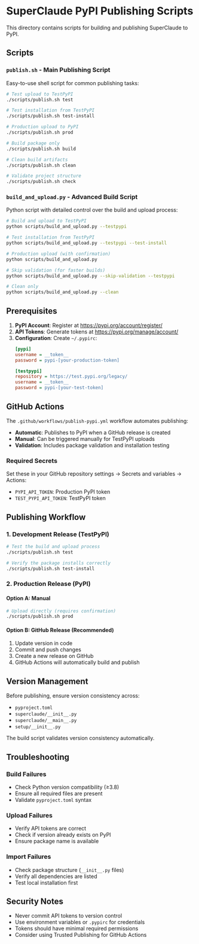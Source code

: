 # SuperClaude PyPI Publishing Scripts

This directory contains scripts for building and publishing SuperClaude to PyPI.

## Scripts

### `publish.sh` - Main Publishing Script
Easy-to-use shell script for common publishing tasks:

```bash
# Test upload to TestPyPI
./scripts/publish.sh test

# Test installation from TestPyPI
./scripts/publish.sh test-install

# Production upload to PyPI
./scripts/publish.sh prod

# Build package only
./scripts/publish.sh build

# Clean build artifacts
./scripts/publish.sh clean

# Validate project structure
./scripts/publish.sh check
```

### `build_and_upload.py` - Advanced Build Script
Python script with detailed control over the build and upload process:

```bash
# Build and upload to TestPyPI
python scripts/build_and_upload.py --testpypi

# Test installation from TestPyPI
python scripts/build_and_upload.py --testpypi --test-install

# Production upload (with confirmation)
python scripts/build_and_upload.py

# Skip validation (for faster builds)
python scripts/build_and_upload.py --skip-validation --testpypi

# Clean only
python scripts/build_and_upload.py --clean
```

## Prerequisites

1. **PyPI Account**: Register at https://pypi.org/account/register/
2. **API Tokens**: Generate tokens at https://pypi.org/manage/account/
3. **Configuration**: Create `~/.pypirc`:
   ```ini
   [pypi]
   username = __token__
   password = pypi-[your-production-token]
   
   [testpypi]
   repository = https://test.pypi.org/legacy/
   username = __token__
   password = pypi-[your-test-token]
   ```

## GitHub Actions

The `.github/workflows/publish-pypi.yml` workflow automates publishing:

- **Automatic**: Publishes to PyPI when a GitHub release is created
- **Manual**: Can be triggered manually for TestPyPI uploads
- **Validation**: Includes package validation and installation testing

### Required Secrets

Set these in your GitHub repository settings → Secrets and variables → Actions:

- `PYPI_API_TOKEN`: Production PyPI token
- `TEST_PYPI_API_TOKEN`: TestPyPI token

## Publishing Workflow

### 1. Development Release (TestPyPI)
```bash
# Test the build and upload process
./scripts/publish.sh test

# Verify the package installs correctly
./scripts/publish.sh test-install
```

### 2. Production Release (PyPI)

#### Option A: Manual
```bash
# Upload directly (requires confirmation)
./scripts/publish.sh prod
```

#### Option B: GitHub Release (Recommended)
1. Update version in code
2. Commit and push changes
3. Create a new release on GitHub
4. GitHub Actions will automatically build and publish

## Version Management

Before publishing, ensure version consistency across:
- `pyproject.toml`
- `superclaude/__init__.py`
- `superclaude/__main__.py`
- `setup/__init__.py`

The build script validates version consistency automatically.

## Troubleshooting

### Build Failures
- Check Python version compatibility (≥3.8)
- Ensure all required files are present
- Validate `pyproject.toml` syntax

### Upload Failures
- Verify API tokens are correct
- Check if version already exists on PyPI
- Ensure package name is available

### Import Failures
- Check package structure (`__init__.py` files)
- Verify all dependencies are listed
- Test local installation first

## Security Notes

- Never commit API tokens to version control
- Use environment variables or `.pypirc` for credentials
- Tokens should have minimal required permissions
- Consider using Trusted Publishing for GitHub Actions